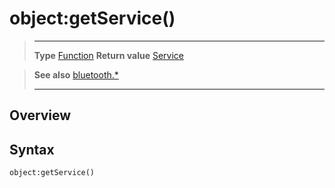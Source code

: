 # object:getService()

> --------------------- ------------------------------------------------------------------------------------------
> __Type__              [Function](https://docs.coronalabs.com/api/type/Function.html)
> __Return value__      [Service](/plugin/bluetooth/type/Service/index.md)


> __See also__          [bluetooth.*](/plugin/bluetooth/index.md)
> --------------------- ------------------------------------------------------------------------------------------

## Overview

## Syntax

	object:getService()
